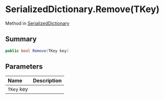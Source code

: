 # SerializedDictionary.Remove(TKey)

Method in [SerializedDictionary](/docs/api/csharp/yarn.unity.serializeddictionary.md)

## Summary



```csharp
public bool Remove(TKey key)
```

## Parameters

|Name|Description|
|:---|:---|
|`TKey` key||


